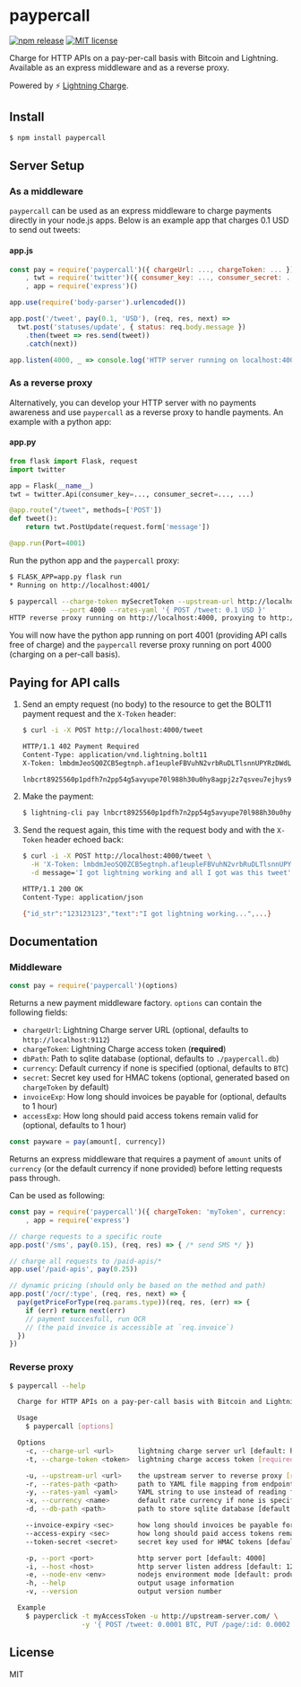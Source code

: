 # paypercall

[![npm release](https://img.shields.io/npm/v/paypercall.svg)](https://www.npmjs.com/package/paypercall)
[![MIT license](https://img.shields.io/github/license/shesek/paypercall.svg)](https://github.com/shesek/paypercall/blob/master/LICENSE)

Charge for HTTP APIs on a pay-per-call basis with Bitcoin and Lightning. Available as an express middleware and as a reverse proxy.

Powered by :zap: [Lightning Charge](https://github.com/ElementsProject/lightning-charge).

## Install

```bash
$ npm install paypercall
```

## Server Setup

### As a middleware

`paypercall` can be used as an express middleware to charge payments directly in your node.js apps.
Below is an example app that charges 0.1 USD to send out tweets:

#### app.js
```js
const pay = require('paypercall')({ chargeUrl: ..., chargeToken: ... })
    , twt = require('twitter')({ consumer_key: ..., consumer_secret: ..., ... })
    , app = require('express')()

app.use(require('body-parser').urlencoded())

app.post('/tweet', pay(0.1, 'USD'), (req, res, next) =>
  twt.post('statuses/update', { status: req.body.message })
    .then(tweet => res.send(tweet))
    .catch(next))

app.listen(4000, _ => console.log('HTTP server running on localhost:4000'))
```

### As a reverse proxy

Alternatively, you can develop your HTTP server with no payments awareness
and use `paypercall` as a reverse proxy to handle payments.
An example with a python app:

#### app.py
```python
from flask import Flask, request
import twitter

app = Flask(__name__)
twt = twitter.Api(consumer_key=..., consumer_secret=..., ...)

@app.route("/tweet", methods=['POST'])
def tweet():
    return twt.PostUpdate(request.form['message'])

@app.run(Port=4001)
```

Run the python app and the `paypercall` proxy:

```bash
$ FLASK_APP=app.py flask run
* Running on http://localhost:4001/

$ paypercall --charge-token mySecretToken --upstream-url http://localhost:4001 \
             --port 4000 --rates-yaml '{ POST /tweet: 0.1 USD }'
HTTP reverse proxy running on http://localhost:4000, proxying to http://localhost:4001
```

You will now have the python app running on port 4001 (providing API calls free of charge)
and the `paypercall` reverse proxy running on port 4000 (charging on a per-call basis).

## Paying for API calls

1. Send an empty request (no body) to the resource to get the BOLT11 payment request and the `X-Token` header:

    ```bash
    $ curl -i -X POST http://localhost:4000/tweet

    HTTP/1.1 402 Payment Required
    Content-Type: application/vnd.lightning.bolt11
    X-Token: lmbdmJeoSQ0ZCB5egtnph.af1eupleFBVuhN2vrbRuDLTlsnnUPYRzDWdL5HtWykY

    lnbcrt8925560p1pdfh7n2pp54g5avyupe70l988h30u0hy8agpj2z7qsveu7ejhys97j98rgez0...
    ```

2. Make the payment:

    ```bash
    $ lightning-cli pay lnbcrt8925560p1pdfh7n2pp54g5avyupe70l988h30u0hy8agpj2z7qsveu7ejhys97j98rgez0...
    ```

3. Send the request again, this time with the request body and with the `X-Token` header echoed back:

    ```bash
    $ curl -i -X POST http://localhost:4000/tweet \
      -H 'X-Token: lmbdmJeoSQ0ZCB5egtnph.af1eupleFBVuhN2vrbRuDLTlsnnUPYRzDWdL5HtWykY' \
      -d message='I got lightning working and all I got was this tweet'

    HTTP/1.1 200 OK
    Content-Type: application/json

    {"id_str":"123123123","text":"I got lightning working...",...}
    ```

## Documentation

### Middleware

```js
const pay = require('paypercall')(options)
```

Returns a new payment middleware factory. `options` can contain the following fields:

- `chargeUrl`: Lightning Charge server URL (optional, defaults to `http://localhost:9112`)
- `chargeToken`: Lightning Charge access token (**required**)
- `dbPath`: Path to sqlite database (optional, defaults to `./paypercall.db`)
- `currency`: Default currency if none is specified (optional, defaults to `BTC`)
- `secret`: Secret key used for HMAC tokens (optional, generated based on `chargeToken` by default)
- `invoiceExp`: How long should invoices be payable for (optional, defaults to 1 hour)
- `accessExp`: How long should paid access tokens remain valid for (optional, defaults to 1 hour)

```js
const payware = pay(amount[, currency])
```

Returns an express middleware that requires a payment of `amount` units of `currency`
(or the default currency if none provided) before letting requests pass through.

Can be used as following:

```js
const pay = require('paypercall')({ chargeToken: 'myToken', currency: 'EUR' })
    , app = require('express')

// charge requests to a specific route
app.post('/sms', pay(0.15), (req, res) => { /* send SMS */ })

// charge all requests to /paid-apis/*
app.use('/paid-apis', pay(0.25))

// dynamic pricing (should only be based on the method and path)
app.post('/ocr/:type', (req, res, next) => {
  pay(getPriceForType(req.params.type))(req, res, (err) => {
    if (err) return next(err)
    // payment succesfull, run OCR
    // (the paid invoice is accessible at `req.invoice`)
  })
})
```

### Reverse proxy

```bash
$ paypercall --help

  Charge for HTTP APIs on a pay-per-call basis with Bitcoin and Lightning

  Usage
    $ paypercall [options]

  Options
    -c, --charge-url <url>      lightning charge server url [default: http://localhost:9112]
    -t, --charge-token <token>  lightning charge access token [required]

    -u, --upstream-url <url>    the upstream server to reverse proxy [required]
    -r, --rates-path <path>     path to YAML file mapping from endpoints to rates [default: ./rates.yaml]
    -y, --rates-yaml <yaml>     YAML string to use instead of reading from {rates-path}
    -x, --currency <name>       default rate currency if none is specified [default: BTC]
    -d, --db-path <path>        path to store sqlite database [default: ./payperclick.db]

    --invoice-expiry <sec>      how long should invoices be payable for [default: 1 hour]
    --access-expiry <sec>       how long should paid access tokens remain valid for [default: 1 hour]
    --token-secret <secret>     secret key used for HMAC tokens [default: generated based on {charge-token}]

    -p, --port <port>           http server port [default: 4000]
    -i, --host <host>           http server listen address [default: 127.0.0.1]
    -e, --node-env <env>        nodejs environment mode [default: production]
    -h, --help                  output usage information
    -v, --version               output version number

  Example
    $ payperclick -t myAccessToken -u http://upstream-server.com/ \
                  -y '{ POST /tweet: 0.0001 BTC, PUT /page/:id: 0.0002 BTC }'
```

## License
MIT
